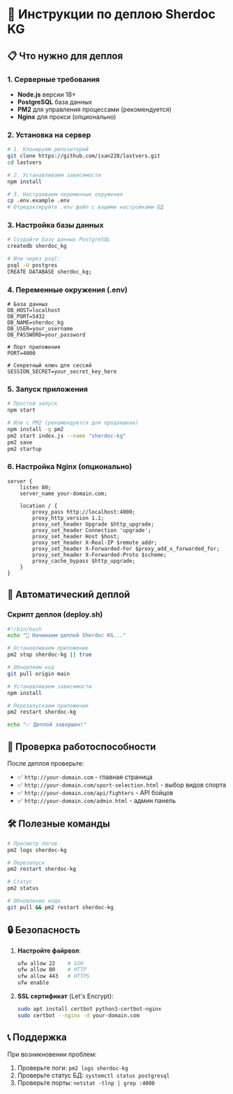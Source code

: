# 🚀 Инструкции по деплою Sherdoc KG

## 📋 Что нужно для деплоя

### 1. Серверные требования
- **Node.js** версии 18+ 
- **PostgreSQL** база данных
- **PM2** для управления процессами (рекомендуется)
- **Nginx** для прокси (опционально)

### 2. Установка на сервер

```bash
# 1. Клонируем репозиторий
git clone https://github.com/isan228/lastvers.git
cd lastvers

# 2. Устанавливаем зависимости
npm install

# 3. Настраиваем переменные окружения
cp .env.example .env
# Отредактируйте .env файл с вашими настройками БД
```

### 3. Настройка базы данных

```bash
# Создайте базу данных PostgreSQL
createdb sherdoc_kg

# Или через psql:
psql -U postgres
CREATE DATABASE sherdoc_kg;
```

### 4. Переменные окружения (.env)

```env
# База данных
DB_HOST=localhost
DB_PORT=5432
DB_NAME=sherdoc_kg
DB_USER=your_username
DB_PASSWORD=your_password

# Порт приложения
PORT=4000

# Секретный ключ для сессий
SESSION_SECRET=your_secret_key_here
```

### 5. Запуск приложения

```bash
# Простой запуск
npm start

# Или с PM2 (рекомендуется для продакшена)
npm install -g pm2
pm2 start index.js --name "sherdoc-kg"
pm2 save
pm2 startup
```

### 6. Настройка Nginx (опционально)

```nginx
server {
    listen 80;
    server_name your-domain.com;

    location / {
        proxy_pass http://localhost:4000;
        proxy_http_version 1.1;
        proxy_set_header Upgrade $http_upgrade;
        proxy_set_header Connection 'upgrade';
        proxy_set_header Host $host;
        proxy_set_header X-Real-IP $remote_addr;
        proxy_set_header X-Forwarded-For $proxy_add_x_forwarded_for;
        proxy_set_header X-Forwarded-Proto $scheme;
        proxy_cache_bypass $http_upgrade;
    }
}
```

## 🔧 Автоматический деплой

### Скрипт деплоя (deploy.sh)

```bash
#!/bin/bash
echo "🚀 Начинаем деплой Sherdoc KG..."

# Останавливаем приложение
pm2 stop sherdoc-kg || true

# Обновляем код
git pull origin main

# Устанавливаем зависимости
npm install

# Перезапускаем приложение
pm2 restart sherdoc-kg

echo "✅ Деплой завершен!"
```

## 📱 Проверка работоспособности

После деплоя проверьте:
- ✅ `http://your-domain.com` - главная страница
- ✅ `http://your-domain.com/sport-selection.html` - выбор видов спорта
- ✅ `http://your-domain.com/api/fighters` - API бойцов
- ✅ `http://your-domain.com/admin.html` - админ панель

## 🛠️ Полезные команды

```bash
# Просмотр логов
pm2 logs sherdoc-kg

# Перезапуск
pm2 restart sherdoc-kg

# Статус
pm2 status

# Обновление кода
git pull && pm2 restart sherdoc-kg
```

## 🔒 Безопасность

1. **Настройте файрвол**:
   ```bash
   ufw allow 22    # SSH
   ufw allow 80    # HTTP
   ufw allow 443   # HTTPS
   ufw enable
   ```

2. **SSL сертификат** (Let's Encrypt):
   ```bash
   sudo apt install certbot python3-certbot-nginx
   sudo certbot --nginx -d your-domain.com
   ```

## 📞 Поддержка

При возникновении проблем:
1. Проверьте логи: `pm2 logs sherdoc-kg`
2. Проверьте статус БД: `systemctl status postgresql`
3. Проверьте порты: `netstat -tlnp | grep :4000`
